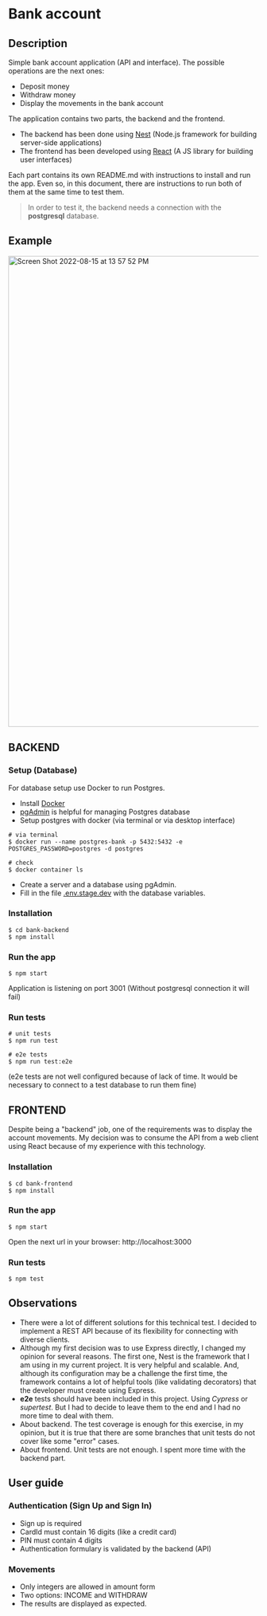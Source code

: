 # Bank account

## Description

Simple bank account application (API and interface).
The possible operations are the next ones:

- Deposit money
- Withdraw money
- Display the movements in the bank account

The application contains two parts, the backend and the frontend.

- The backend has been done using [Nest](https://nestjs.com/) (Node.js framework for building server-side applications)
- The frontend has been developed using [React](https://reactjs.org/) (A JS library for building user interfaces)

Each part contains its own README.md with instructions to install and run the app. Even so, in this document, there are instructions to run both of them at the same time to test them.

> In order to test it, the backend needs a connection with the **postgresql** database.

## Example
<img width="945" alt="Screen Shot 2022-08-15 at 13 57 52 PM" src="https://user-images.githubusercontent.com/18525658/184649984-037f8b6c-f749-4291-89c3-ebe5e6302227.png">

## BACKEND

### Setup (Database)
For database setup use Docker to run Postgres.
- Install [Docker](https://docs.docker.com/) 
- [pgAdmin](https://www.pgadmin.org/) is helpful for managing Postgres database
- Setup postgres with docker (via terminal or via desktop interface)
```
# via terminal
$ docker run --name postgres-bank -p 5432:5432 -e POSTGRES_PASSWORD=postgres -d postgres

# check
$ docker container ls
```
- Create a server and a database using pgAdmin.
- Fill in the file [.env.stage.dev](https://github.com/ejbravo/bank_account/blob/main/bank-backend/.env.stage.dev) with the database variables.

### Installation

```
$ cd bank-backend
$ npm install
```

### Run the app

```
$ npm start
```

Application is listening on port 3001
(Without postgresql connection it will fail)

### Run tests

```
# unit tests
$ npm run test

# e2e tests
$ npm run test:e2e
```

(e2e tests are not well configured because of lack of time. It would be necessary to connect to a test database to run them fine)

## FRONTEND

Despite being a "backend" job, one of the requirements was to display the account movements.
My decision was to consume the API from a web client using React because of my experience with this technology.

### Installation

```
$ cd bank-frontend
$ npm install
```

### Run the app

```
$ npm start
```

Open the next url in your browser: http://localhost:3000

### Run tests

```
$ npm test
```

## Observations

- There were a lot of different solutions for this technical test. I decided to implement a REST API because of its flexibility for connecting with diverse clients.
- Although my first decision was to use Express directly, I changed my opinion for several reasons. The first one, Nest is the framework that I am using in my current project. It is very helpful and scalable. And, although its configuration may be a challenge the first time, the framework contains a lot of helpful tools (like validating decorators) that the developer must create using Express.
- **e2e** tests should have been included in this project. Using _Cypress_ or _supertest_. But I had to decide to leave them to the end and I had no more time to deal with them.
- About backend. The test coverage is enough for this exercise, in my opinion, but it is true that there are some branches that unit tests do not cover like some "error" cases.
- About frontend. Unit tests are not enough. I spent more time with the backend part.

## User guide

### Authentication (Sign Up and Sign In)
- Sign up is required
- CardId must contain 16 digits (like a credit card)
- PIN must contain 4 digits
- Authentication formulary is validated by the backend (API)

### Movements
- Only integers are allowed in amount form
- Two options: INCOME and WITHDRAW
- The results are displayed as expected.
